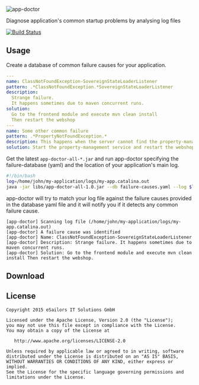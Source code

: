 ![app-doctor](https://raw.githubusercontent.com/josketres/app-doctor/master/art/app-doctor-logo.png)

Diagnose application's common startup problems by analysing log files

[![Build Status](https://travis-ci.org/eSailors/app-doctor.svg?branch=master)](https://travis-ci.org/eSailors/app-doctor)

## Usage

Create a database of common failure causes for your application.
```yaml
---
name: ClassNotFoundException-SovereignStateLoaderListener
pattern: .*ClassNotFoundException.*SovereignStateLoaderListener
description:
  Strange failure.
  It happens sometimes due to maven concurrent runs.
solution:
  Go to the frontend module and execute mvn clean install
  Then restart the webshop
---
name: Some other common failure
pattern: .*PropertyNotFoundException.*
description: This happens when the server cannot find the property-management service
solution: Start the property-management service and restart the webshop.
```

Get the latest `app-doctor-all-*.jar` and run app-doctor specifying the failure-database (yaml) and the location of your application's main log.
```sh
#!/bin/bash
log=/home/john/my-application/logs/my-app.catalina.out
java -jar libs/app-doctor-all-1.0.jar --db failure-causes.yaml --log $log
```

app-doctor will try to match your log file against the failure causes provided in the database yaml file and it will notify you if it detects any common failure cause.

```
[app-doctor] Scanning log file (/home/john/my-application/logs/my-app.catalina.out) 
[app-doctor] A failure cause was identified
[app-doctor] Name: ClassNotFoundException-SovereignStateLoaderListener
[app-doctor] Description: Strange failure. It happens sometimes due to maven concurrent runs.
[app-doctor] Solution: Go to the frontend module and execute mvn clean install Then restart the webshop.
```

Download
-------

License
-------

    Copyright 2015 eSailors IT Solutions GmbH

    Licensed under the Apache License, Version 2.0 (the "License");
    you may not use this file except in compliance with the License.
    You may obtain a copy of the License at

       http://www.apache.org/licenses/LICENSE-2.0

    Unless required by applicable law or agreed to in writing, software
    distributed under the License is distributed on an "AS IS" BASIS,
    WITHOUT WARRANTIES OR CONDITIONS OF ANY KIND, either express or implied.
    See the License for the specific language governing permissions and
    limitations under the License.
